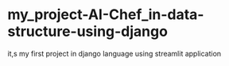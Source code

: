 # my_project-AI-Chef_in-data-structure-using-django
it,s my first project in django language using streamlit application
